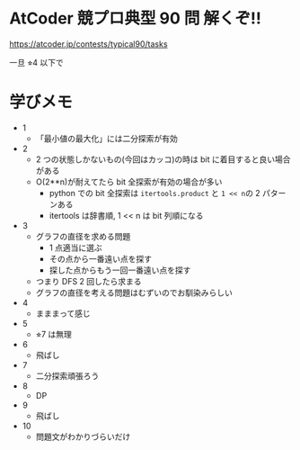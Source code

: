 # AtCoder 競プロ典型 90 問 解くぞ!!

https://atcoder.jp/contests/typical90/tasks

一旦 ⭐︎4 以下で

# 学びメモ

- 1
  - 「最小値の最大化」には二分探索が有効
- 2
  - 2 つの状態しかないもの(今回はカッコ)の時は bit に着目すると良い場合がある
  - O(2\*\*n)が耐えてたら bit 全探索が有効の場合が多い
    - python での bit 全探索は `itertools.product` と `1 << n`の 2 パターンある
    - itertools は辞書順, 1 << n は bit 列順になる
- 3
  - グラフの直径を求める問題
    - 1 点適当に選ぶ
    - その点から一番遠い点を探す
    - 探した点からもう一回一番遠い点を探す
  - つまり DFS 2 回したら求まる
  - グラフの直径を考える問題はむずいのでお馴染みらしい
- 4
  - まままって感じ
- 5
  - ⭐︎7 は無理
- 6
  - 飛ばし
- 7
  - 二分探索頑張ろう
- 8
  - DP
- 9
  - 飛ばし
- 10
  - 問題文がわかりづらいだけ
